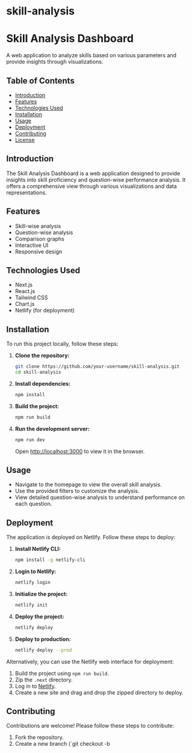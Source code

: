 # skill-analysis
# Skill Analysis Dashboard

A web application to analyze skills based on various parameters and provide insights through visualizations.

## Table of Contents

- [Introduction](#introduction)
- [Features](#features)
- [Technologies Used](#technologies-used)
- [Installation](#installation)
- [Usage](#usage)
- [Deployment](#deployment)
- [Contributing](#contributing)
- [License](#license)

## Introduction

The Skill Analysis Dashboard is a web application designed to provide insights into skill proficiency and question-wise performance analysis. It offers a comprehensive view through various visualizations and data representations.

## Features

- Skill-wise analysis
- Question-wise analysis
- Comparison graphs
- Interactive UI
- Responsive design

## Technologies Used

- Next.js
- React.js
- Tailwind CSS
- Chart.js
- Netlify (for deployment)

## Installation

To run this project locally, follow these steps:

1. **Clone the repository:**

    ```sh
    git clone https://github.com/your-username/skill-analysis.git
    cd skill-analysis
    ```

2. **Install dependencies:**

    ```sh
    npm install
    ```

3. **Build the project:**

    ```sh
    npm run build
    ```

4. **Run the development server:**

    ```sh
    npm run dev
    ```

    Open [http://localhost:3000](http://localhost:3000) to view it in the browser.

## Usage

- Navigate to the homepage to view the overall skill analysis.
- Use the provided filters to customize the analysis.
- View detailed question-wise analysis to understand performance on each question.

## Deployment

The application is deployed on Netlify. Follow these steps to deploy:

1. **Install Netlify CLI:**

    ```sh
    npm install -g netlify-cli
    ```

2. **Login to Netlify:**

    ```sh
    netlify login
    ```

3. **Initialize the project:**

    ```sh
    netlify init
    ```

4. **Deploy the project:**

    ```sh
    netlify deploy
    ```

5. **Deploy to production:**

    ```sh
    netlify deploy --prod
    ```

Alternatively, you can use the Netlify web interface for deployment:

1. Build the project using `npm run build`.
2. Zip the `.next` directory.
3. Log in to [Netlify](https://www.netlify.com/).
4. Create a new site and drag and drop the zipped directory to deploy.

## Contributing

Contributions are welcome! Please follow these steps to contribute:

1. Fork the repository.
2. Create a new branch (`git checkout -b
